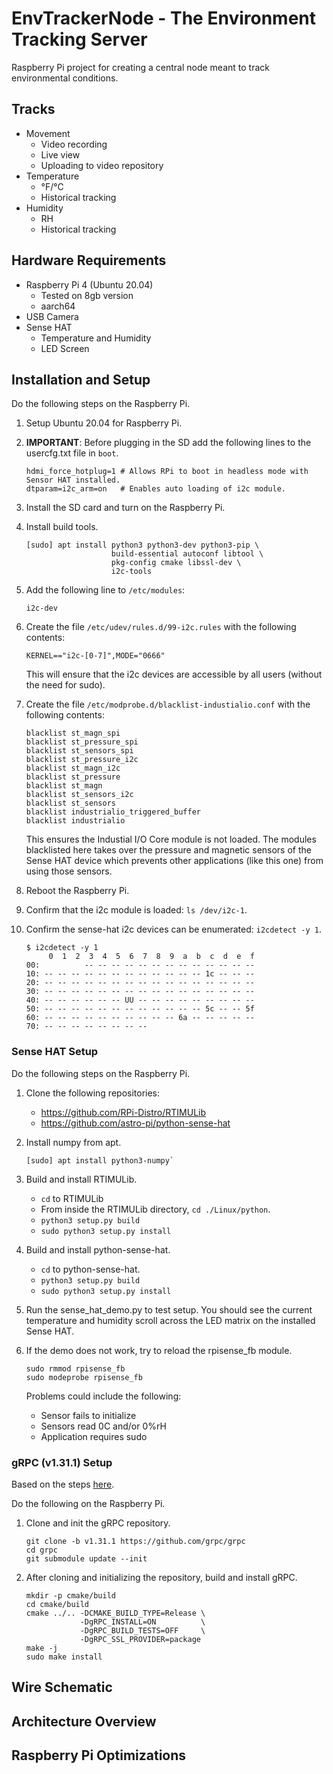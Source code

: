 # EnvTrackerNode - The Environment Tracking Server

Raspberry Pi project for creating a central node meant to track environmental conditions.

## Tracks
- Movement
  - Video recording
  - Live view
  - Uploading to video repository
- Temperature
  - °F/°C
  - Historical tracking
- Humidity
  - RH
  - Historical tracking

## Hardware Requirements
- Raspberry Pi 4 (Ubuntu 20.04)
  - Tested on 8gb version
  - aarch64
- USB Camera
- Sense HAT
  - Temperature and Humidity
  - LED Screen

## Installation and Setup
Do the following steps on the Raspberry Pi.
1) Setup Ubuntu 20.04 for Raspberry Pi.
2) **IMPORTANT**: Before plugging in the SD add the following lines to the
   usercfg.txt file in `boot`.

   ```
   hdmi_force_hotplug=1 # Allows RPi to boot in headless mode with Sensor HAT installed.
   dtparam=i2c_arm=on   # Enables auto loading of i2c module.
   ```

3) Install the SD card and turn on the Raspberry Pi.
3) Install build tools.

   ```
   [sudo] apt install python3 python3-dev python3-pip \
                      build-essential autoconf libtool \
                      pkg-config cmake libssl-dev \
                      i2c-tools
   ```

4) Add the following line to `/etc/modules`:

   ```
   i2c-dev
   ```

5) Create the file `/etc/udev/rules.d/99-i2c.rules` with the following contents:

   ```
   KERNEL=="i2c-[0-7]",MODE="0666"
   ```

   This will ensure that the i2c devices are accessible by all users (without
   the need for sudo).

7) Create the file `/etc/modprobe.d/blacklist-industialio.conf` with the
   following contents:

   ```
   blacklist st_magn_spi
   blacklist st_pressure_spi
   blacklist st_sensors_spi
   blacklist st_pressure_i2c
   blacklist st_magn_i2c
   blacklist st_pressure
   blacklist st_magn
   blacklist st_sensors_i2c
   blacklist st_sensors
   blacklist industrialio_triggered_buffer
   blacklist industrialio
   ```

   This ensures the Industial I/O Core module is not loaded. The modules
   blacklisted here takes over the pressure and magnetic sensors of the Sense
   HAT device which prevents other applications (like this one) from using those
   sensors.

8) Reboot the Raspberry Pi.
9) Confirm that the i2c module is loaded: `ls /dev/i2c-1`.
10) Confirm the sense-hat i2c devices can be enumerated: `i2cdetect -y 1`.

    ```
    $ i2cdetect -y 1
         0  1  2  3  4  5  6  7  8  9  a  b  c  d  e  f
    00:          -- -- -- -- -- -- -- -- -- -- -- -- --
    10: -- -- -- -- -- -- -- -- -- -- -- -- 1c -- -- --
    20: -- -- -- -- -- -- -- -- -- -- -- -- -- -- -- --
    30: -- -- -- -- -- -- -- -- -- -- -- -- -- -- -- --
    40: -- -- -- -- -- -- UU -- -- -- -- -- -- -- -- --
    50: -- -- -- -- -- -- -- -- -- -- -- -- 5c -- -- 5f
    60: -- -- -- -- -- -- -- -- -- -- 6a -- -- -- -- --
    70: -- -- -- -- -- -- -- --
    ```

### Sense HAT Setup
Do the following steps on the Raspberry Pi.
1) Clone the following repositories:
   - https://github.com/RPi-Distro/RTIMULib
   - https://github.com/astro-pi/python-sense-hat
2) Install numpy from apt.

   ```
   [sudo] apt install python3-numpy`
   ```

3) Build and install RTIMULib.
   - `cd` to RTIMULib
   - From inside the RTIMULib directory, `cd ./Linux/python`.
   - `python3 setup.py build`
   - `sudo python3 setup.py install`
4) Build and install python-sense-hat.
   - `cd` to python-sense-hat.
   - `python3 setup.py build`
   - `sudo python3 setup.py install`
5) Run the sense\_hat\_demo.py to test setup. You should see the current
   temperature and humidity scroll across the LED matrix on the installed Sense
   HAT.
6) If the demo does not work, try to reload the rpisense_fb module.

   ```
   sudo rmmod rpisense_fb
   sudo modeprobe rpisense_fb
   ```

   Problems could include the following:
   - Sensor fails to initialize
   - Sensors read 0C and/or 0%rH
   - Application requires sudo


### gRPC (v1.31.1) Setup
Based on the steps [here](https://github.com/grpc/grpc/blob/master/BUILDING.md).

Do the following on the Raspberry Pi.

1) Clone and init the gRPC repository.

   ```
   git clone -b v1.31.1 https://github.com/grpc/grpc
   cd grpc
   git submodule update --init
   ```

2) After cloning and initializing the repository, build and install gRPC.

   ```
   mkdir -p cmake/build
   cd cmake/build
   cmake ../.. -DCMAKE_BUILD_TYPE=Release \
               -DgRPC_INSTALL=ON          \
               -DgRPC_BUILD_TESTS=OFF     \
               -DgRPC_SSL_PROVIDER=package
   make -j
   sudo make install
   ```

<!---
## Cross Compilation on Ubuntu 20.04 (x86_64) to RPi Ubuntu 20.04 (aarch64)
This section describes the steps necessary to build the C++ code in an Ubuntu
20.04 (x86_64) environment.

On the main/host machine (Ubuntu 20.04 - x86_64), install the following
dependencies.

```
[sudo] apt install gcc-aarch64-linux-gnu g++-aarch64-linux-gnu
```

From the grpc repository:

```
mkdir -p cmake/rpi_build
cd cmake/rpi_build
cmake ../.. -DCMAKE_TOOLCHAIN_FILE=/home/jpai/Documents/EnvTrackerNode/toolchain/ubuntu_rpi_aarch64_toolchain.cmake \
            -DCMAKE_BUILD_TYPE=Release \
            -DCMAKE_INSTALL_PREFIX=/home/jpai/grpc_aarch64/grpc_install
make -j2
make install
```
--->

## Wire Schematic

## Architecture Overview

## Raspberry Pi Optimizations
